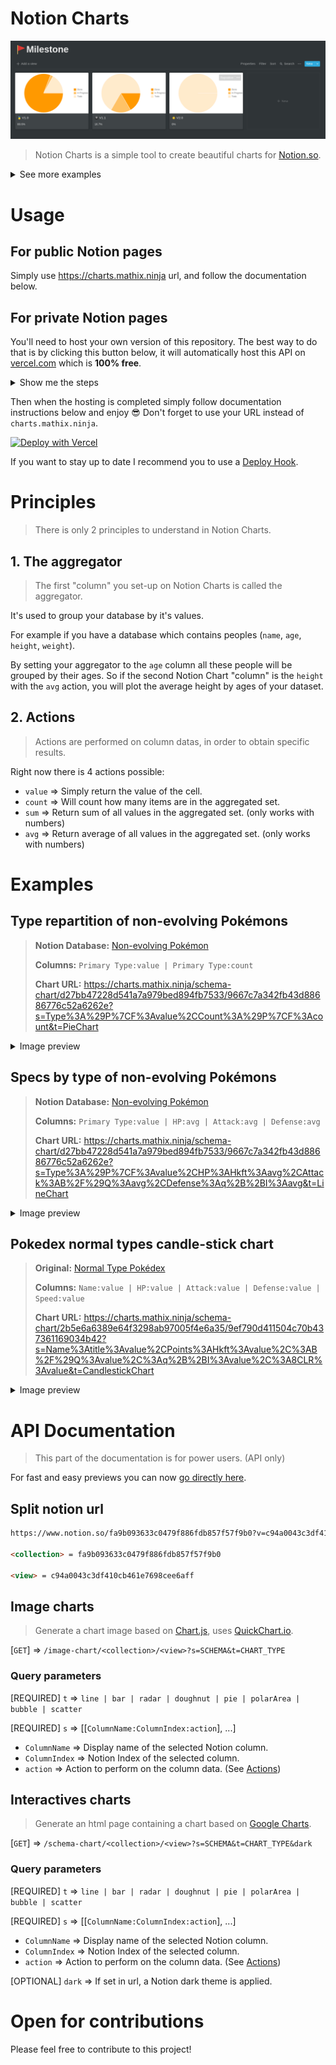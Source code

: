 # Notion Charts

![image](docs/example.png)

> Notion Charts is a simple tool to create beautiful charts for [Notion.so](https://notion.so/).

<details>
  <summary>See more examples</summary>

  ### Business Dashboard
  ![Business Dashboard](https://i.redd.it/9i9pkp1wbvp41.png)

  ### Dev Dashboard
  ![Dev Dashboard](docs/example2.png)
  
</details>


# Usage

## For public Notion pages

Simply use https://charts.mathix.ninja url, and follow the documentation below.

## For private Notion pages

You'll need to host your own version of this repository.
The best way to do that is by clicking this button below, it will automatically host this API on [vercel.com](https://vercel.com/) which is **100% free**.

<details>
  <summary>Show me the steps</summary>

  1. Click the blue **Deploy** button on this page
  2. Log in or sign up to continue.
  3. Choose a name for your project, keep in mind that this name will goes in your url `https://YOUR-PROJECT-NAME.vercel.app`
  4. Follow instructions and don't forget to put your notion `TOKEN_V2` before clicking **Continue** [If you don't know how to get it, click here](/docs/notion-token.md)
  5. Click **Continue** one more time, and you're done!
  6. Leave me a **Star** on github 😋

</details>

Then when the hosting is completed simply follow documentation instructions below and enjoy 😎 
Don't forget to use your URL instead of `charts.mathix.ninja`.

[![Deploy with Vercel](https://vercel.com/button)](https://vercel.com/new/git/external?repository-url=https%3A%2F%2Fgithub.com%2Fmathix420%2Fnotion-charts.git&env=TOKEN_V2&envDescription=Notion%20session%20cookie&envLink=https%3A%2F%2Fgithub.com%2Fmathix420%2Fnotion-charts%2Fblob%2Fmaster%2Fdocs%2Fnotion-token.md)

If you want to stay up to date I recommend you to use a [Deploy Hook](https://vercel.com/docs/v2/more/deploy-hooks).


# Principles

> There is only 2 principles to understand in Notion Charts.

## 1. The aggregator

> The first "column" you set-up on Notion Charts is called the aggregator.

It's used to group your database by it's values.

For example if you have a database which contains peoples (`name`, `age`, `height`, `weight`).

By setting your aggregator to the `age` column all these people will be grouped by their ages. So if the second Notion Chart "column" is the `height` with the `avg` action, you will plot the average height by ages of your dataset.

## 2. Actions

> Actions are performed on column datas, in order to obtain specific results.

Right now there is 4 actions possible:

- `value` => Simply return the value of the cell.
- `count` => Will count how many items are in the aggregated set.
- `sum` => Return sum of all values in the aggregated set. (only works with numbers)
- `avg` => Return average of all values in the aggregated set. (only works with numbers)

# Examples

## Type repartition of non-evolving Pokémons

> **Notion Database:** [Non-evolving Pokémon](https://www.notion.so/d27bb47228d541a7a979bed894fb7533?v=9667c7a342fb43d88686776c52a6262e)
> 
> **Columns:** `Primary Type:value | Primary Type:count`
> 
> **Chart URL:** https://charts.mathix.ninja/schema-chart/d27bb47228d541a7a979bed894fb7533/9667c7a342fb43d88686776c52a6262e?s=Type%3A%29P%7CF%3Avalue%2CCount%3A%29P%7CF%3Acount&t=PieChart

<details>
  <summary>Image preview</summary>

  ![Pie chart of non-evolving Pokémons](https://i.imgur.com/hzQs3rJ.png)

</details>

## Specs by type of non-evolving Pokémons

> **Notion Database:** [Non-evolving Pokémon](https://www.notion.so/d27bb47228d541a7a979bed894fb7533?v=9667c7a342fb43d88686776c52a6262e)
>
> **Columns:** `Primary Type:value | HP:avg | Attack:avg | Defense:avg`
>
> **Chart URL:** https://charts.mathix.ninja/schema-chart/d27bb47228d541a7a979bed894fb7533/9667c7a342fb43d88686776c52a6262e?s=Type%3A%29P%7CF%3Avalue%2CHP%3AHkft%3Aavg%2CAttack%3AB%2F%29Q%3Aavg%2CDefense%3Aq%2B%2BI%3Aavg&t=LineChart

<details>
  <summary>Image preview</summary>

  ![Line chart of non-evolving Pokémons](https://i.imgur.com/dfwzCPf.png)

</details>

## Pokedex normal types candle-stick chart

> **Original:** [Normal Type Pokédex](https://www.notion.so/9201f4ac42814afdbcdbee910c919e3f?v=2eb8d4fb18184bfb8cc7cd7b8c5ef002)
>
> **Columns:** `Name:value | HP:value | Attack:value | Defense:value | Speed:value`
>
> **Chart URL:** https://charts.mathix.ninja/schema-chart/2b5e6a6389e64f3298ab97005f4e6a35/9ef790d411504c70b437361169034b42?s=Name%3Atitle%3Avalue%2CPoints%3AHkft%3Avalue%2C%3AB%2F%29Q%3Avalue%2C%3Aq%2B%2BI%3Avalue%2C%3A8CLR%3Avalue&t=CandlestickChart

<details>
  <summary>Image preview</summary>

  ![Candle-stick chart Pokémon](https://i.imgur.com/BaNfhQ9.png)

</details>

# API Documentation

> This part of the documentation is for power users. (API only)

For fast and easy previews you can now [go directly here](https://charts.mathix.ninja).


## Split notion url

```html
https://www.notion.so/fa9b093633c0479f886fdb857f57f9b0?v=c94a0043c3df410cb461e7698cee6aff

<collection> = fa9b093633c0479f886fdb857f57f9b0

<view> = c94a0043c3df410cb461e7698cee6aff
```

## Image charts

> Generate a chart image based on [Chart.js](https://www.chartjs.org/), uses [QuickChart.io](https://quickchart.io/).

[`GET`] => `/image-chart/<collection>/<view>?s=SCHEMA&t=CHART_TYPE`

### Query parameters

[REQUIRED] `t` => `line | bar | radar | doughnut | pie | polarArea | bubble | scatter`

[REQUIRED] `s` => [[`ColumnName:ColumnIndex:action`], ...]

- `ColumnName` => Display name of the selected Notion column.
- `ColumnIndex` => Notion Index of the selected column.
- `action` => Action to perform on the column data. (See [Actions](#2-actions))


## Interactives charts

> Generate an html page containing a chart based on [Google Charts](https://developers.google.com/chart).

[`GET`] => `/schema-chart/<collection>/<view>?s=SCHEMA&t=CHART_TYPE&dark`

### Query parameters

[REQUIRED] `t` => `line | bar | radar | doughnut | pie | polarArea | bubble | scatter`

[REQUIRED] `s` => [[`ColumnName:ColumnIndex:action`], ...]

- `ColumnName` => Display name of the selected Notion column.
- `ColumnIndex` => Notion Index of the selected column.
- `action` => Action to perform on the column data. (See [Actions](#2-actions))

[OPTIONAL] `dark` => If set in url, a Notion dark theme is applied.

# Open for contributions

Please feel free to contribute to this project!